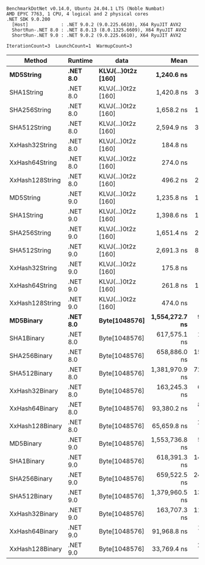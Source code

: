```

BenchmarkDotNet v0.14.0, Ubuntu 24.04.1 LTS (Noble Numbat)
AMD EPYC 7763, 1 CPU, 4 logical and 2 physical cores
.NET SDK 9.0.200
  [Host]            : .NET 9.0.2 (9.0.225.6610), X64 RyuJIT AVX2
  ShortRun-.NET 8.0 : .NET 8.0.13 (8.0.1325.6609), X64 RyuJIT AVX2
  ShortRun-.NET 9.0 : .NET 9.0.2 (9.0.225.6610), X64 RyuJIT AVX2

IterationCount=3  LaunchCount=1  WarmupCount=3  

```
| Method          | Runtime  | data                | Mean           | Error        | StdDev      | Min            | Max            | Gen0   | Allocated |
|---------------- |--------- |-------------------- |---------------:|-------------:|------------:|---------------:|---------------:|-------:|----------:|
| **MD5String**       | **.NET 8.0** | **KLVJ(...)0t2z [160]** |     **1,240.6 ns** |     **69.07 ns** |     **3.79 ns** |     **1,237.8 ns** |     **1,244.9 ns** | **0.0668** |    **1128 B** |
| SHA1String      | .NET 8.0 | KLVJ(...)0t2z [160] |     1,420.8 ns |    340.27 ns |    18.65 ns |     1,408.4 ns |     1,442.3 ns | 0.0839 |    1416 B |
| SHA256String    | .NET 8.0 | KLVJ(...)0t2z [160] |     1,658.2 ns |    160.72 ns |     8.81 ns |     1,649.9 ns |     1,667.4 ns | 0.1106 |    1856 B |
| SHA512String    | .NET 8.0 | KLVJ(...)0t2z [160] |     2,594.9 ns |    309.82 ns |    16.98 ns |     2,576.3 ns |     2,609.6 ns | 0.1907 |    3240 B |
| XxHash32String  | .NET 8.0 | KLVJ(...)0t2z [160] |       184.8 ns |      9.02 ns |     0.49 ns |       184.3 ns |       185.2 ns | 0.0348 |     584 B |
| XxHash64String  | .NET 8.0 | KLVJ(...)0t2z [160] |       274.0 ns |     41.93 ns |     2.30 ns |       271.9 ns |       276.4 ns | 0.0434 |     728 B |
| XxHash128String | .NET 8.0 | KLVJ(...)0t2z [160] |       496.2 ns |    221.27 ns |    12.13 ns |       484.9 ns |       509.1 ns | 0.0668 |    1128 B |
| MD5String       | .NET 9.0 | KLVJ(...)0t2z [160] |     1,235.8 ns |    152.94 ns |     8.38 ns |     1,229.9 ns |     1,245.4 ns | 0.0668 |    1128 B |
| SHA1String      | .NET 9.0 | KLVJ(...)0t2z [160] |     1,398.6 ns |    100.43 ns |     5.50 ns |     1,393.6 ns |     1,404.5 ns | 0.0839 |    1416 B |
| SHA256String    | .NET 9.0 | KLVJ(...)0t2z [160] |     1,651.4 ns |    214.79 ns |    11.77 ns |     1,643.1 ns |     1,664.8 ns | 0.1106 |    1856 B |
| SHA512String    | .NET 9.0 | KLVJ(...)0t2z [160] |     2,691.3 ns |    855.29 ns |    46.88 ns |     2,657.5 ns |     2,744.8 ns | 0.1907 |    3240 B |
| XxHash32String  | .NET 9.0 | KLVJ(...)0t2z [160] |       175.8 ns |     30.64 ns |     1.68 ns |       174.3 ns |       177.6 ns | 0.0348 |     584 B |
| XxHash64String  | .NET 9.0 | KLVJ(...)0t2z [160] |       261.8 ns |    121.67 ns |     6.67 ns |       256.4 ns |       269.3 ns | 0.0434 |     728 B |
| XxHash128String | .NET 9.0 | KLVJ(...)0t2z [160] |       474.0 ns |     37.00 ns |     2.03 ns |       471.8 ns |       475.8 ns | 0.0672 |    1128 B |
| **MD5Binary**       | **.NET 8.0** | **Byte[1048576]**       | **1,554,272.7 ns** |  **9,469.20 ns** |   **519.04 ns** | **1,553,801.8 ns** | **1,554,829.3 ns** |      **-** |      **41 B** |
| SHA1Binary      | .NET 8.0 | Byte[1048576]       |   617,575.1 ns |  1,168.41 ns |    64.04 ns |   617,501.9 ns |   617,620.5 ns |      - |      49 B |
| SHA256Binary    | .NET 8.0 | Byte[1048576]       |   658,886.0 ns | 15,899.32 ns |   871.50 ns |   658,312.4 ns |   659,888.9 ns |      - |      57 B |
| SHA512Binary    | .NET 8.0 | Byte[1048576]       | 1,381,970.9 ns | 72,359.96 ns | 3,966.29 ns | 1,379,529.3 ns | 1,386,547.4 ns |      - |      89 B |
| XxHash32Binary  | .NET 8.0 | Byte[1048576]       |   163,245.3 ns |  6,785.05 ns |   371.91 ns |   163,002.3 ns |   163,673.5 ns |      - |      32 B |
| XxHash64Binary  | .NET 8.0 | Byte[1048576]       |    93,380.2 ns |  8,998.21 ns |   493.22 ns |    93,077.1 ns |    93,949.3 ns |      - |      32 B |
| XxHash128Binary | .NET 8.0 | Byte[1048576]       |    65,659.8 ns |  2,994.31 ns |   164.13 ns |    65,504.6 ns |    65,831.6 ns |      - |      40 B |
| MD5Binary       | .NET 9.0 | Byte[1048576]       | 1,553,736.8 ns |  5,701.92 ns |   312.54 ns | 1,553,386.5 ns | 1,553,987.0 ns |      - |      41 B |
| SHA1Binary      | .NET 9.0 | Byte[1048576]       |   618,391.3 ns | 14,585.72 ns |   799.49 ns |   617,617.6 ns |   619,214.3 ns |      - |      49 B |
| SHA256Binary    | .NET 9.0 | Byte[1048576]       |   659,522.5 ns | 24,952.30 ns | 1,367.72 ns |   658,549.4 ns |   661,086.3 ns |      - |      57 B |
| SHA512Binary    | .NET 9.0 | Byte[1048576]       | 1,379,960.5 ns | 13,000.29 ns |   712.59 ns | 1,379,140.4 ns | 1,380,428.4 ns |      - |      89 B |
| XxHash32Binary  | .NET 9.0 | Byte[1048576]       |   163,707.3 ns | 11,182.60 ns |   612.96 ns |   163,000.5 ns |   164,093.3 ns |      - |      32 B |
| XxHash64Binary  | .NET 9.0 | Byte[1048576]       |    91,968.8 ns |  1,770.76 ns |    97.06 ns |    91,864.8 ns |    92,056.9 ns |      - |      32 B |
| XxHash128Binary | .NET 9.0 | Byte[1048576]       |    33,769.4 ns |  2,036.00 ns |   111.60 ns |    33,666.9 ns |    33,888.3 ns |      - |      40 B |
